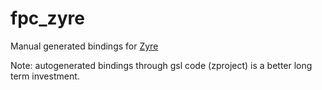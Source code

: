 # fpc_zyre

Manual generated bindings for [Zyre][zyre]

Note: autogenerated bindings through gsl code (zproject) is a better long term investment.

[zyre]:https://github.com/zeromq/zyre 
